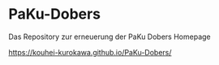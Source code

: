 # PaKu-Dobers
Das Repository zur erneuerung der PaKu Dobers Homepage

https://kouhei-kurokawa.github.io/PaKu-Dobers/
